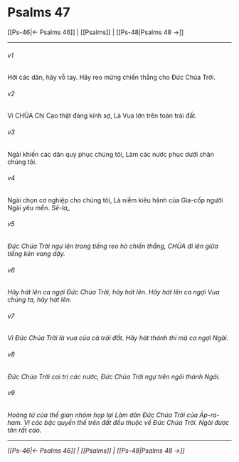 # Psalms 47

[[Ps-46|← Psalms 46]] | [[Psalms]] | [[Ps-48|Psalms 48 →]]
***



###### v1 
Hỡi các dân, hãy vỗ tay. Hãy reo mừng chiến thắng cho Đức Chúa Trời. 

###### v2 
Vì CHÚA Chí Cao thật đáng kính sợ, Là Vua lớn trên toàn trái đất. 

###### v3 
Ngài khiến các dân quy phục chúng tôi, Làm các nước phục dưới chân chúng tôi. 

###### v4 
Ngài chọn cơ nghiệp cho chúng tôi, Là niềm kiêu hãnh của Gia-cốp người Ngài yêu mến. <i class="selah">Sê-la_ 

###### v5 
Đức Chúa Trời ngự lên trong tiếng reo hò chiến thắng, CHÚA đi lên giữa tiếng kèn vang dậy. 

###### v6 
Hãy hát lên ca ngợi Đức Chúa Trời, hãy hát lên. Hãy hát lên ca ngợi Vua chúng ta, hãy hát lên. 

###### v7 
Vì Đức Chúa Trời là vua của cả trái đất. Hãy hát thánh thi mà ca ngợi Ngài. 

###### v8 
Đức Chúa Trời cai trị các nước, Đức Chúa Trời ngự trên ngôi thánh Ngài. 

###### v9 
Hoàng tử của thế gian nhóm họp lại Làm dân Đức Chúa Trời của Áp-ra-ham. Vì các bậc quyền thế trên đất đều thuộc về Đức Chúa Trời. Ngài được tôn rất cao.

***
[[Ps-46|← Psalms 46]] | [[Psalms]] | [[Ps-48|Psalms 48 →]]
